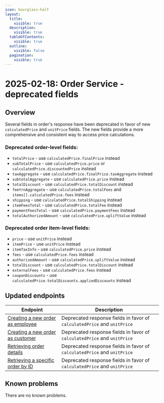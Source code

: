 ```yaml
---
icon: hourglass-half
layout:
  title:
    visible: true
  description:
    visible: true
  tableOfContents:
    visible: true
  outline:
    visible: false
  pagination:
    visible: true
---
```


# 2025-02-18: Order Service - deprecated fields

## Overview

Several fields in order's response have been deprecated in favor of new `calculatedPrice` and `unitPrice` fields. The new fields provide a more comprehensive and consistent way to access price calculations.

### Deprecated order-level fields:
- `totalPrice` - use `calculatedPrice.finalPrice` instead
- `subTotalPrice` - use `calculatedPrice.price` or `calculatedPrice.discountedPrice` instead
- `taxAggregate` - use `calculatedPrice.finalPrice.taxAggregate` instead
- `subtotalAggregate` - use `calculatedPrice.price` instead
- `totalDiscount` - use `calculatedPrice.totalDiscount` instead
- `feeYrnAggregate` - use `calculatedPrice.totalFees` and `items[].calculatedPrice.fees` instead
- `shipping` - use `calculatedPrice.totalShipping` instead
- `itemFeesTotal` - use `calculatedPrice.totalFee` instead
- `paymentFeesTotal` - use `calculatedPrice.paymentFees` instead
- `totalAuthorizedAmount` - use `calculatedPrice.upliftValue` instead

### Deprecated order item-level fields:
- `price` - use `unitPrice` instead
- `itemPrice` - use `unitPrice` instead
- `itemTaxInfo` - use `calculatedPrice.price` instead
- `fees` - use `calculatedPrice.fees` instead
- `authorizedAmount` - use `calculatedPrice.upliftValue` instead
- `totalDiscount` - use `calculatedPrice.totalDiscount` instead
- `externalFees` - use `calculatedPrice.fees` instead
- `couponDiscounts` - use `calculatedPrice.totalDiscounts.appliedDiscounts` instead

## Updated endpoints

| Endpoint                                                                                               | Description                                                              |
|--------------------------------------------------------------------------------------------------------|--------------------------------------------------------------------------|
| [Creating a new order as employee](https://developer.emporix.io/documentation-portal/api-references/api-guides-and-references/api-references/orders/order/api-reference/orders-tenant-managed#post-order-v2-tenant-salesorders)         | Deprecated response fields in favor of `calculatedPrice` and `unitPrice` |
| [Creating a new order as customer](https://developer.emporix.io/documentation-portal/api-references/api-guides-and-references/api-references/orders/order/api-reference/orders-customer-managed#post-order-v2-tenant-orders)                 | Deprecated response fields in favor of `calculatedPrice` and `unitPrice` |
| [Retrieving order details](https://developer.emporix.io/documentation-portal/api-references/api-guides-and-references/api-references/orders/order/api-reference/orders-customer-managed#get-order-v2-tenant-orders-orderid)             | Deprecated response fields in favor of `calculatedPrice` and `unitPrice` |
| [Retrieving a specific order by ID](https://developer.emporix.io/documentation-portal/api-references/api-guides-and-references/api-references/orders/order/api-reference/orders-tenant-managed#get-order-v2-tenant-salesorders-orderid)      | Deprecated response fields in favor of `calculatedPrice` and `unitPrice` |

## Known problems

There are no known problems.
